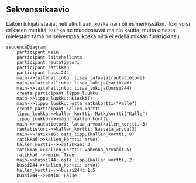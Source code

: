 ## Sekvenssikaavio

Laitoin lukijat/lataajat heti alkutilaan, koska näin oli esimerkissäkin. Toki voisi erikseen merkitä, kuinka ne muodostuvat mainin kautta, mutta omasta mielestäni tämä on selvempää, koska niitä ei edellä mikään funktiokutsu.

```mermaid
sequenceDiagram
    participant main
    participant laitehallinto
    participant rautatietori
    participant ratikka6
    participant bussi244
    main->>laitehallinto: lisaa_lataaja(rautatietori)
    main->>laitehallinto: lisaa_lukija(ratikka6)
    main->>laitehallinto: lisaa_lukija(bussi244)
    create participant lippu_luukku
    main->>lippu_luukku: Kioski()
    main->>lippu_luukku: osta_matkakortti("Kalle")
    create participant kallen_kortti
    lippu_luukku->>kallen_kortti: Matkakortti("Kalle")
    lippu_luukku-->>main: kallen_kortti
    main->>rautatietori: lataa_arvoa(kallen_kortti, 3)
    rautatietori->>kallen_kortti: kasvata_arvoa(3)
    main->>ratikka6: osta_lippu(kallen_kortti, 0)
    ratikka6->>kallen_kortti: arvo()
    kallen_kortti-->>ratikka6: 3
    ratikka6->>kallen_kortti: vahenna_arvoa(1.5)
    ratikka6-->>main: True
    main->>bussi244: osta_lippu(kallen_kortti, 2)
    bussi244->>kallen_kortti: arvo()
    kallen_kortti-->>bussi244: 1.5
    bussi244-->>main: False
```
